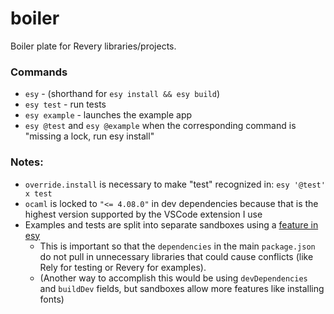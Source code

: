 # boiler

Boiler plate for Revery libraries/projects.

### Commands

- `esy` - (shorthand for `esy install && esy build`)
- `esy test` - run tests
- `esy example` - launches the example app
- `esy @test` and `esy @example` when the corresponding command is "missing a lock, run esy install"

### Notes:

- `override.install` is necessary to make "test" recognized in: `esy '@test' x test`
- `ocaml` is locked to `"<= 4.08.0"` in dev dependencies because that is the highest version supported by the VSCode extension I use
- Examples and tests are split into separate sandboxes using a [feature in esy](https://esy.sh/docs/en/multiple-sandboxes.html)
  - This is important so that the `dependencies` in the main `package.json` do not pull in unnecessary libraries that could cause conflicts (like Rely for testing or Revery for examples).
  - (Another way to accomplish this would be using `devDependencies` and `buildDev` fields, but sandboxes allow more features like installing fonts)
